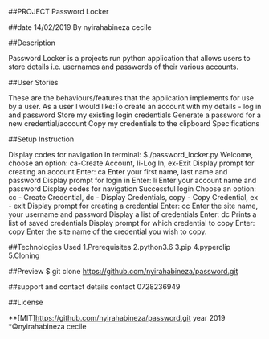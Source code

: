 ##PROJECT Password Locker

##date 14/02/2019 By nyirahabineza cecile

##Description

Password Locker is a projects run python application that allows users to store details i.e. usernames and passwords of their various accounts.

##User Stories

These are the behaviours/features that the application implements for use by a user.
As a user I would like:To create an account with my details - log in and password
Store my existing login credentials
Generate a password for a new credential/account
Copy my credentials to the clipboard
Specifications

##Setup Instruction

Display codes for navigation	In terminal: $./password_locker.py	Welcome, choose an option: ca-Create Account, li-Log In, ex-Exit
Display prompt for creating an account	Enter: ca	Enter your first name, last name and password
Display prompt for login in	Enter: li	Enter your account name and password
Display codes for navigation	Successful login	Choose an option: cc - Create Credential, dc - Display Credentials, copy - Copy Credential, ex - exit
Display prompt for creating a credential	Enter: cc	Enter the site name, your username and password
Display a list of credentials	Enter: dc	Prints a list of saved credentials
Display prompt for which credential to copy	Enter: copy	Enter the site name of the credential you wish to copy.

##Technologies Used
1.Prerequisites
2.python3.6
3.pip
4.pyperclip
5.Cloning


##Preview
$ git clone https://github.com/nyirahabineza/password.git
  
  
  ##support and contact details
  contact 0728236949
  
##License

**[MIT]https://github.com/nyirahabineza/password.git year 2019 *©nyirahabineza cecile
